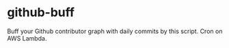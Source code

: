 # github-buff

Buff your Github contributor graph with daily commits by this script. Cron on AWS Lambda.
